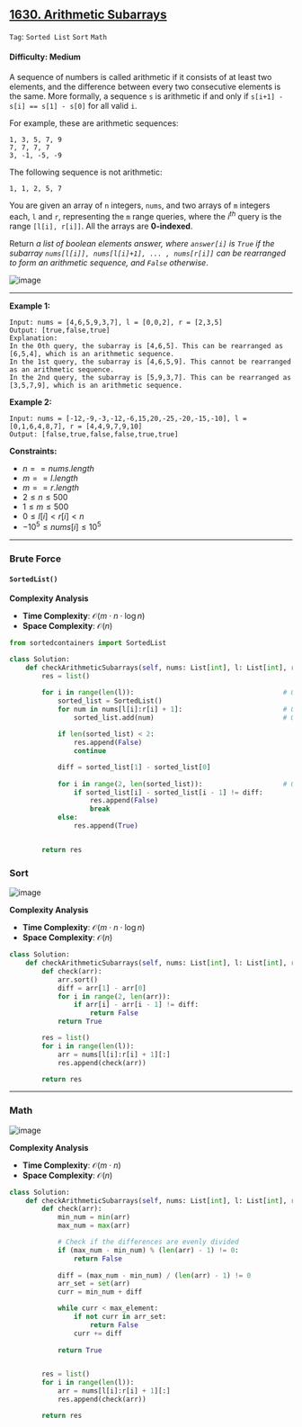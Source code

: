 ## [1630. Arithmetic Subarrays](https://leetcode.com/problems/arithmetic-subarrays)

```Tag```: ```Sorted List``` ```Sort``` ```Math```

#### Difficulty: Medium

A sequence of numbers is called arithmetic if it consists of at least two elements, and the difference between every two consecutive elements is the same. More formally, a sequence ```s``` is arithmetic if and only if ```s[i+1] - s[i] == s[1] - s[0]``` for all valid ```i```.

For example, these are arithmetic sequences:
```
1, 3, 5, 7, 9
7, 7, 7, 7
3, -1, -5, -9
```

The following sequence is not arithmetic:
```
1, 1, 2, 5, 7
```

You are given an array of ```n``` integers, ```nums```, and two arrays of ```m``` integers each, ```l``` and ```r```, representing the ```m``` range queries, where the $i^{th}$ query is the range ```[l[i], r[i]]```. All the arrays are __0-indexed__.

Return _a list of boolean elements answer, where ```answer[i]``` is ```True``` if the subarray ```nums[l[i]], nums[l[i]+1], ... , nums[r[i]]``` can be rearranged to form an arithmetic sequence, and ```False``` otherwise_.

![image](https://github.com/quananhle/Python/assets/35042430/1ac906d9-5de8-45bd-8117-85d4390bb0ff)

---

__Example 1:__
```
Input: nums = [4,6,5,9,3,7], l = [0,0,2], r = [2,3,5]
Output: [true,false,true]
Explanation:
In the 0th query, the subarray is [4,6,5]. This can be rearranged as [6,5,4], which is an arithmetic sequence.
In the 1st query, the subarray is [4,6,5,9]. This cannot be rearranged as an arithmetic sequence.
In the 2nd query, the subarray is [5,9,3,7]. This can be rearranged as [3,5,7,9], which is an arithmetic sequence.
```

__Example 2:__
```
Input: nums = [-12,-9,-3,-12,-6,15,20,-25,-20,-15,-10], l = [0,1,6,4,8,7], r = [4,4,9,7,9,10]
Output: [false,true,false,false,true,true]
```

__Constraints:__

- $n == nums.length$
- $m == l.length$
- $m == r.length$
- $2 \le n \le 500$
- $1 \le m \le 500$
- $0 \le l[i] \lt r[i] \lt n$
- $-10^5 \le nums[i] \le 10^5$

---

### Brute Force

#### ```SortedList()```

__Complexity Analysis__

- __Time Complexity__: $\mathcal{O}(m \cdot n \cdot \log{}n)$
- __Space Complexity__: $\mathcal{O}(n)$

```Python
from sortedcontainers import SortedList

class Solution:
    def checkArithmeticSubarrays(self, nums: List[int], l: List[int], r: List[int]) -> List[bool]:
        res = list()

        for i in range(len(l)):                                     # O(m)
            sorted_list = SortedList()
            for num in nums[l[i]:r[i] + 1]:                         # O(n)
                sorted_list.add(num)                                # O(log(n))
            
            if len(sorted_list) < 2:
                res.append(False)
                continue

            diff = sorted_list[1] - sorted_list[0]
            
            for i in range(2, len(sorted_list)):                    # O(n)
                if sorted_list[i] - sorted_list[i - 1] != diff:
                    res.append(False)
                    break
            else:
                res.append(True)


        return res
```

### Sort

![image](https://leetcode.com/problems/arithmetic-subarrays/Figures/1630/1.png)

__Complexity Analysis__

- __Time Complexity__: $\mathcal{O}(m \cdot n \cdot \log{}n)$
- __Space Complexity__: $\mathcal{O}(n)$

```Python
class Solution:
    def checkArithmeticSubarrays(self, nums: List[int], l: List[int], r: List[int]) -> List[bool]:
        def check(arr):
            arr.sort()
            diff = arr[1] - arr[0]
            for i in range(2, len(arr)):
                if arr[i] - arr[i - 1] != diff:
                    return False
            return True

        res = list()
        for i in range(len(l)):
            arr = nums[l[i]:r[i] + 1][:]
            res.append(check(arr))

        return res
```

---

### Math

![image](https://leetcode.com/problems/arithmetic-subarrays/Figures/1630/3.png)

__Complexity Analysis__

- __Time Complexity__: $\mathcal{O}(m \cdot n)$
- __Space Complexity__: $\mathcal{O}(n)$

```Python
class Solution:
    def checkArithmeticSubarrays(self, nums: List[int], l: List[int], r: List[int]) -> List[bool]:
        def check(arr):
            min_num = min(arr)
            max_num = max(arr)

            # Check if the differences are evenly divided
            if (max_num - min_num) % (len(arr) - 1) != 0:
                return False
            
            diff = (max_num - min_num) / (len(arr) - 1) != 0
            arr_set = set(arr)
            curr = min_num + diff

            while curr < max_element:
                if not curr in arr_set:
                    return False
                curr += diff
            
            return True


        res = list()
        for i in range(len(l)):
            arr = nums[l[i]:r[i] + 1][:]
            res.append(check(arr))

        return res
```
